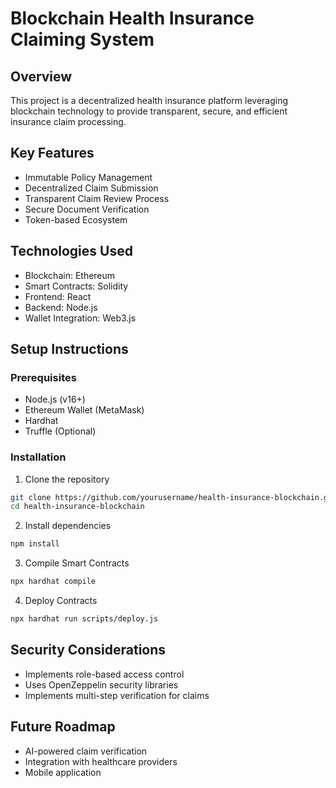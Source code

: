 # Blockchain Health Insurance Claiming System

## Overview
This project is a decentralized health insurance platform leveraging blockchain technology to provide transparent, secure, and efficient insurance claim processing.

## Key Features
- Immutable Policy Management
- Decentralized Claim Submission
- Transparent Claim Review Process
- Secure Document Verification
- Token-based Ecosystem

## Technologies Used
- Blockchain: Ethereum
- Smart Contracts: Solidity
- Frontend: React
- Backend: Node.js
- Wallet Integration: Web3.js

## Setup Instructions

### Prerequisites
- Node.js (v16+)
- Ethereum Wallet (MetaMask)
- Hardhat
- Truffle (Optional)

### Installation
1. Clone the repository
```bash
git clone https://github.com/yourusername/health-insurance-blockchain.git
cd health-insurance-blockchain
```

2. Install dependencies
```bash
npm install
```

3. Compile Smart Contracts
```bash
npx hardhat compile
```

4. Deploy Contracts
```bash
npx hardhat run scripts/deploy.js
```

## Security Considerations
- Implements role-based access control
- Uses OpenZeppelin security libraries
- Implements multi-step verification for claims

## Future Roadmap
- AI-powered claim verification
- Integration with healthcare providers
- Mobile application
